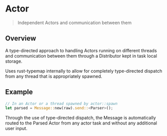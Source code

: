 # Actor

> Independent Actors and communication between them

## Overview

A type-directed approach to handling Actors running on different threads and
communication between them through a Distributor kept in task local storage.

Uses rust-typemap internally to allow for completely type-directed dispatch
from any thread that is appropriately spawned.

## Example

```rust
// In an Actor or a thread spawned by actor::spawn
let parsed = Message::new(raw).send::<Parser>();
```

Through the use of type-directed dispatch, the Message is automatically
routed to the Parsed Actor from any actor task and without any additional
user input.

